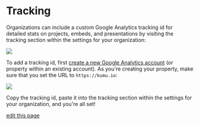 # Tracking

Organizations can include a custom Google Analytics tracking id for detailed stats on projects, embeds, and presentations by visiting the tracking section within the settings for your organization:

![](/images/ga-tracking-code.png)

To add a tracking id, first [create a new Google Analytics account](https://support.google.com/analytics/answer/1009694?hl=en) (or property within an existing account). As you're creating your property, make sure that you set the URL to `https://kumu.io`:

![](/images/ga-website-url.png)

Copy the tracking id, paste it into the tracking section within the settings for your organization, and you're all set!

<span class="edit-link"><a href="https://github.com/kumu/docs/blob/master/guides/tracking.md" target="_blank"><i class="fa fa-github"></i> edit this page</a></span>
